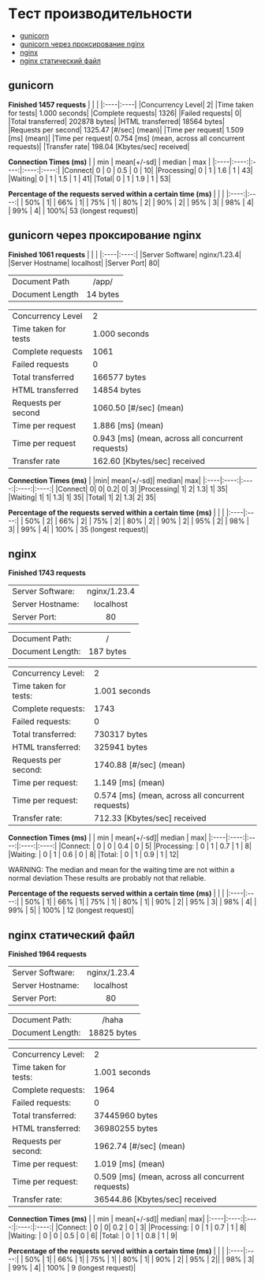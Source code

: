 # Tест производительности

- [gunicorn](#gunicorn)
- [gunicorn через проксирование nginx](#gunicorn-через-проксирование-nginx)
- [nginx](#nginx)
- [nginx статический файл](#nginx-статический-файл)


## gunicorn

**Finished 1457 requests**
| | |
|:----|:----|
|Concurrency Level|      2|
|Time taken for tests|  1.000 seconds|
|Complete requests|     1326|
|Failed requests|        0|
|Total transferred|      202878 bytes|
|HTML transferred|       18564 bytes|
|Requests per second|    1325.47 [#/sec] (mean)|
|Time per request|       1.509 [ms] (mean)|
|Time per request|       0.754 [ms] (mean, across all concurrent requests)|
|Transfer rate|          198.04 [Kbytes/sec] received|

**Connection Times (ms)**
| | min | mean[+/-sd] | median | max |
|:----|:----:|:----:|:----:|:----:|
|Connect|        0  |  0  | 0.5   |   0   |   10|
|Processing|     0  |  1  | 1.6   |   1   |   43|
|Waiting|        0  |  1  | 1.5   |   1   |   41|
|Total|          0  |  1  | 1.9   |   1   |   53|

**Percentage of the requests served within a certain time (ms)**
| | |
|:----:|:----:|
|  50%     | 1|
|  66%     | 1|
|  75%    |  1|
|  80%     | 2|
|  90%    |  2|
|  95%   |   3|
|  98%  |    4|
|  99% |     4|
| 100%|     53 (longest request)|

## gunicorn через проксирование nginx

**Finished 1061 requests**
| | |
|:----|:----:|
|Server Software|        nginx/1.23.4|
|Server Hostname|        localhost|
|Server Port|            80|

| | |
|:----|:----:|
|Document Path|          /app/|
|Document Length|        14 bytes|

| | |
|:----|:----|
|Concurrency Level|      2|
|Time taken for tests|   1.000 seconds|
|Complete requests|      1061|
|Failed requests|        0|
|Total transferred|      166577 bytes|
|HTML transferred|       14854 bytes|
|Requests per second|    1060.50 [#/sec] (mean)|
|Time per request|       1.886 [ms] (mean)|
|Time per request|       0.943 [ms] (mean, across all concurrent requests)|
|Transfer rate|          162.60 [Kbytes/sec] received|

**Connection Times (ms)**
|              |min|  mean[+/-sd]| median|   max|
|:----|:----:|:----:|:----:|:----:|
|Connect|        0|    0|   0.2|      0|       3|
|Processing|     1|    2|   1.3|      1|      35|
|Waiting|        1|    1|   1.3|      1|      35|
|Total|          1|    2|   1.3|      2|      35|

**Percentage of the requests served within a certain time (ms)**
| | |
|:----|:----:|
|  50%  |    2|
|  66%  |    2|
|  75%  |    2|
|  80%  |    2|
|  90%  |    2|
|  95%  |    2|
|  98% |     3|
|  99%  |    4|
| 100%  |   35 (longest request)|

## nginx
**Finished 1743 requests**

| | |
|:----|:----:|
|Server Software: |       nginx/1.23.4|
|Server Hostname: |       localhost|
|Server Port:    |        80|

| | |
|:----|:----:|
|Document Path: |         /|
|Document Length:  |      187 bytes|

| | |
|:----|:----|
|Concurrency Level:  |    2|
|Time taken for tests:|   1.001 seconds|
|Complete requests: |     1743|
|Failed requests:   |     0|
|Total transferred: |     730317 bytes|
|HTML transferred:  |     325941 bytes|
|Requests per second: |   1740.88 [#/sec] (mean)|
|Time per request:  |     1.149 [ms] (mean)|
|Time per request:  |     0.574 [ms] (mean, across all concurrent requests)|
|Transfer rate:   |       712.33 [Kbytes/sec] received|

**Connection Times (ms)**
|             | min | mean[+/-sd]| median |  max|
|:----|:----:|:----:|:----:|:----:|
|Connect:     |   0  |  0 |  0.4   |   0  |     5|
|Processing:  |   0  |  1 |  0.7  |    1  |     8|
|Waiting:     |   0  |  1 |  0.6   |   0  |     8|
|Total:      |    0  |  1 |  0.9   |   1  |    12|

WARNING: The median and mean for the waiting time are not within a normal deviation
        These results are probably not that reliable.

**Percentage of the requests served within a certain time (ms)**
| | |
|:----|:----:|
|  50%  |    1|
|  66%  |    1|
|  75% |     1|
|  80% |     1|
|  90% |     2|
|  95% |     3|
|  98% |     4|
|  99% |     5|
| 100% |    12 (longest request)|

## nginx статический файл
**Finished 1964 requests**

| | |
|:----|:----:|
|Server Software: |       nginx/1.23.4|
|Server Hostname: |       localhost|
|Server Port:    |        80|

| | |
|:----|:----:|
|Document Path:  |        /haha|
|Document Length: |       18825 bytes|

| | |
|:----|:----|
|Concurrency Level:|      2|
|Time taken for tests:|   1.001 seconds|
|Complete requests: |     1964|
|Failed requests:   |     0|
|Total transferred:  |    37445960 bytes|
|HTML transferred:   |    36980255 bytes|
|Requests per second: |   1962.74 [#/sec] (mean)|
|Time per request:   |    1.019 [ms] (mean)|
|Time per request:   |    0.509 [ms] (mean, across all concurrent requests)|
|Transfer rate:     |     36544.86 [Kbytes/sec] received|

**Connection Times (ms)**
|            |  min | mean[+/-sd]| median|   max|
|:----|:----:|:----:|:----:|:----:|
|Connect:   |     0 |   0|   0.2   |   0   |    3|
|Processing: |    0 |   1 |  0.7   |   1  |     8|
|Waiting:     |   0 |   0 |  0.5  |    0  |     6|
|Total:     |     0  |  1 |  0.8   |   1  |     9|

**Percentage of the requests served within a certain time (ms)**
| | |
|:----|:----:|
|  50%   |   1|
 | 66%  |    1|
|  75%   |   1|
|  80%    |  1|
|  90%   |   2|
|  95%   |   2||
|  98%   |   3|
|  99%   |   4|
| 100%   |   9 (longest request)|


